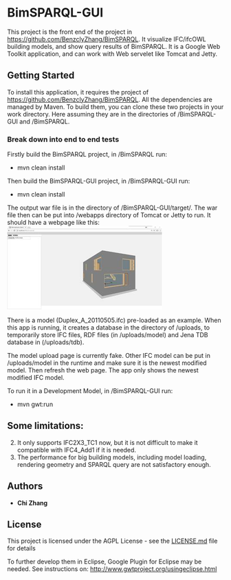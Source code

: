 # BimSPARQL-GUI

This project is the front end of the project in https://github.com/BenzclyZhang/BimSPARQL. It visualize IFC/ifcOWL building models, and show 
query results of BimSPARQL. It is a Google Web Toolkit application, and can work with Web servelet like Tomcat and Jetty. 

## Getting Started

To install this application, it requires the project of https://github.com/BenzclyZhang/BimSPARQL. All the dependencies are managed by Maven. To build them, you can clone these two projects in your work directory. Here assuming they are in the directories of /BimSPARQL-GUI and /BimSPARQL.

### Break down into end to end tests

Firstly build the BimSPARQL project, in /BimSPARQL run:

* mvn clean install

Then build the BimSPARQL-GUI project, in /BimSPARQL-GUI run:

* mvn clean install

The output war file is in the directory of /BimSPARQL-GUI/target/. The war file then can be put into /webapps directory of Tomcat or Jetty to run.
It should have a webpage like this:
![alt text](https://github.com/BenzclyZhang/BimSPARQL-GUI/blob/master/gui.jpg) 

There is a model (Duplex_A_20110505.ifc) pre-loaded as an example.
When this app is running, it creates a database in the directory of /uploads, to temporarily store IFC files, RDF files (in /uploads/model) and Jena TDB database in (/uploads/tdb). 

The model upload page is currently fake. Other IFC model can be put in /uploads/model in the runtime and make sure it is the newest modified model. Then refresh the web page. The app only shows the newest modified IFC model.

To run it in a Development Model, in /BimSPARQL-GUI run:

* mvn gwt:run

## Some limitations:

2.	It only supports IFC2X3_TC1 now, but it is not difficult to make it compatible with IFC4_Add1 if it is needed.
3.	The performance for big building models, including model loading, rendering geometry and SPARQL query are not satisfactory enough.

## Authors

* **Chi Zhang** 

## License

This project is licensed under the AGPL License - see the [LICENSE.md](LICENSE.md) file for details

To further develop them in Eclipse, Google Plugin for Eclipse may be needed. 
See instructions on: http://www.gwtproject.org/usingeclipse.html

